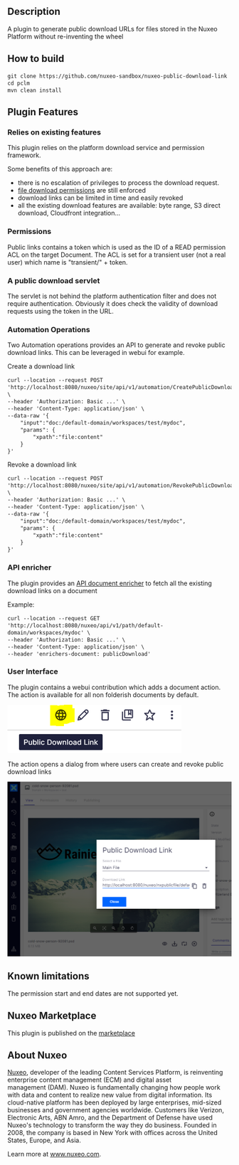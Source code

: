 ## Description

A plugin to generate public download URLs for files stored in the Nuxeo Platform without re-inventing the wheel 

## How to build
```
git clone https://github.com/nuxeo-sandbox/nuxeo-public-download-link
cd pclm
mvn clean install
```

## Plugin Features

### Relies on existing features
This plugin relies on the platform download service and permission framework. 

Some benefits of this approach are:
* there is no escalation of privileges to process the download request.
* [file download permissions](https://doc.nuxeo.com/nxdoc/file-download-security-policies/) are still enforced
* download links can be limited in time and easily revoked
* all the existing download features are available: byte range, S3 direct download, Cloudfront integration...

### Permissions
Public links contains a token which is used as the ID of a READ permission ACL on the target Document.
The ACL is set for a transient user (not a real user) which name is "transient/" + token.

### A public download servlet
The servlet is not behind the platform authentication filter and does not require authentication. 
Obviously it does check the validity of download requests using the token in the URL.

### Automation Operations
Two Automation operations provides an API to generate and revoke public download links. This can be leveraged in webui for example.

Create a download link
```
curl --location --request POST 'http://localhost:8080/nuxeo/site/api/v1/automation/CreatePublicDownloadLink' \
--header 'Authorization: Basic ...' \
--header 'Content-Type: application/json' \
--data-raw '{
    "input":"doc:/default-domain/workspaces/test/mydoc",
    "params": {
        "xpath":"file:content"
    }
}'
```

Revoke a download link
```
curl --location --request POST 'http://localhost:8080/nuxeo/site/api/v1/automation/RevokePublicDownloadLink' \
--header 'Authorization: Basic ...' \
--header 'Content-Type: application/json' \
--data-raw '{
    "input":"doc:/default-domain/workspaces/test/mydoc",
    "params": {
        "xpath":"file:content"
    }
}'
```

### API enricher 
The plugin provides an [API document enricher](https://doc.nuxeo.com/nxdoc/content-enrichers/) to fetch all the existing download links on a document

Example:
```
curl --location --request GET 'http://localhost:8080/nuxeo/api/v1/path/default-domain/workspaces/mydoc' \
--header 'Authorization: Basic ...' \
--header 'Content-Type: application/json' \
--header 'enrichers-document: publicDownload'
```

### User Interface

The plugin contains a webui contribution which adds a document action. The action is available for all non folderish documents by default.

![UI action screenshot](https://github.com/nuxeo-sandbox/nuxeo-public-download-link/blob/master/documentation/screenshot_action.png)

The action opens a dialog from where users can create and revoke public download links

![UI Dialog screenshot](https://github.com/nuxeo-sandbox/nuxeo-public-download-link/blob/master/documentation/screenshot_dialog.png)

## Known limitations
The permission start and end dates are not supported yet.

## Nuxeo Marketplace
This plugin is published on the [marketplace](https://connect.nuxeo.com/nuxeo/site/marketplace/package/nuxeo-public-download-link)

## About Nuxeo
[Nuxeo](https://www.nuxeo.com), developer of the leading Content Services Platform, is reinventing enterprise content management (ECM) and digital asset management (DAM). Nuxeo is fundamentally changing how people work with data and content to realize new value from digital information. Its cloud-native platform has been deployed by large enterprises, mid-sized businesses and government agencies worldwide. Customers like Verizon, Electronic Arts, ABN Amro, and the Department of Defense have used Nuxeo's technology to transform the way they do business. Founded in 2008, the company is based in New York with offices across the United States, Europe, and Asia.

Learn more at www.nuxeo.com.
